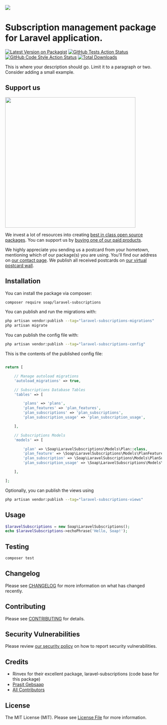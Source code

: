 
[<img src="https://github-ads.s3.eu-central-1.amazonaws.com/support-ukraine.svg?t=1" />](https://supportukrainenow.org)

# Subscription management package for Laravel application.

[![Latest Version on Packagist](https://img.shields.io/packagist/v/soap/laravel-subscriptions.svg?style=flat-square)](https://packagist.org/packages/soap/laravel-subscriptions)
[![GitHub Tests Action Status](https://img.shields.io/github/workflow/status/soap/laravel-subscriptions/run-tests?label=tests)](https://github.com/soap/laravel-subscriptions/actions?query=workflow%3Arun-tests+branch%3Amain)
[![GitHub Code Style Action Status](https://img.shields.io/github/workflow/status/soap/laravel-subscriptions/Check%20&%20fix%20styling?label=code%20style)](https://github.com/soap/laravel-subscriptions/actions?query=workflow%3A"Check+%26+fix+styling"+branch%3Amain)
[![Total Downloads](https://img.shields.io/packagist/dt/soap/laravel-subscriptions.svg?style=flat-square)](https://packagist.org/packages/soap/laravel-subscriptions)

This is where your description should go. Limit it to a paragraph or two. Consider adding a small example.

## Support us

[<img src="https://github-ads.s3.eu-central-1.amazonaws.com/laravel-subscriptions.jpg?t=1" width="419px" />](https://spatie.be/github-ad-click/laravel-subscriptions)

We invest a lot of resources into creating [best in class open source packages](https://spatie.be/open-source). You can support us by [buying one of our paid products](https://spatie.be/open-source/support-us).

We highly appreciate you sending us a postcard from your hometown, mentioning which of our package(s) you are using. You'll find our address on [our contact page](https://spatie.be/about-us). We publish all received postcards on [our virtual postcard wall](https://spatie.be/open-source/postcards).

## Installation

You can install the package via composer:

```bash
composer require soap/laravel-subscriptions
```

You can publish and run the migrations with:

```bash
php artisan vendor:publish --tag="laravel-subscriptions-migrations"
php artisan migrate
```

You can publish the config file with:

```bash
php artisan vendor:publish --tag="laravel-subscriptions-config"
```

This is the contents of the published config file:

```php

return [

    // Manage autoload migrations
    'autoload_migrations' => true,

    // Subscriptions Database Tables
    'tables' => [

        'plans' => 'plans',
        'plan_features' => 'plan_features',
        'plan_subscriptions' => 'plan_subscriptions',
        'plan_subscription_usage' => 'plan_subscription_usage',

    ],

    // Subscriptions Models
    'models' => [

        'plan' => \Soap\LaravelSubscriptions\Models\Plan::class,
        'plan_feature' => \Soap\LaravelSubscriptions\Models\PlanFeature::class,
        'plan_subscription' => \Soap\LaravelSubscriptions\Models\PlanSubscription::class,
        'plan_subscription_usage' => \Soap\LaravelSubscriptions\Models\PlanSubscriptionUsage::class,

    ],

];
```

Optionally, you can publish the views using

```bash
php artisan vendor:publish --tag="laravel-subscriptions-views"
```

## Usage

```php
$laravelSubscriptions = new Soap\LaravelSubscriptions();
echo $laravelSubscriptions->echoPhrase('Hello, Soap!');
```

## Testing

```bash
composer test
```

## Changelog

Please see [CHANGELOG](CHANGELOG.md) for more information on what has changed recently.

## Contributing

Please see [CONTRIBUTING](https://github.com/spatie/.github/blob/main/CONTRIBUTING.md) for details.

## Security Vulnerabilities

Please review [our security policy](../../security/policy) on how to report security vulnerabilities.

## Credits
- Rinvex for their excellent package, laravel-subscriptions (code base for this package)
- [Prasit Gebsaap](https://github.com/soap)
- [All Contributors](../../contributors)

## License

The MIT License (MIT). Please see [License File](LICENSE.md) for more information.
